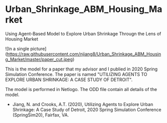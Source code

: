 # Urban_Shrinkage_ABM_Housing_Market
Using Agent-Based Model to Explore Urban Shrinkage Througn the Lens of Housing Market

![In a single picture]
(https://raw.githubusercontent.com/njiang8/Urban_Shrinkage_ABM_Housing_Market/master/paper_cut.jpeg)


This is the model for a paper that my advisor and I publied in 2020 Spring Simulation Conference.
The paper is named "UTILIZING AGENTS TO EXPLORE URBAN SHRINKAGE: A CASE STUDY OF DETROIT".

The model is performed in Netlogo. The ODD file contain all details of the model.

* Jiang, N. and Crooks, A.T. (2020), Utilizing Agents to Explore Urban Shrinkage: A Case Study of Detroit, 2020 Spring Simulation Conference (SpringSim20), Fairfax, VA.
